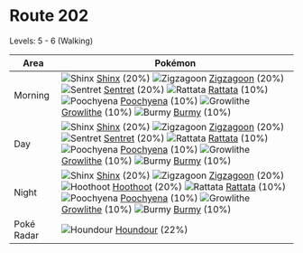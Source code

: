 # Route 202
Levels: 5 - 6 (Walking)

Area       | Pokémon
---        | ---
Morning    | ![][403]  [Shinx] (20%) ![][263]  [Zigzagoon] (20%) ![][161]  [Sentret] (20%)  ![][019]  [Rattata] (10%) ![][261]  [Poochyena] (10%) ![][058]  [Growlithe] (10%)  ![][412]  [Burmy] (10%)
Day        | ![][403]  [Shinx] (20%) ![][263]  [Zigzagoon] (20%) ![][161]  [Sentret] (20%)  ![][019]  [Rattata] (10%) ![][261]  [Poochyena] (10%) ![][058]  [Growlithe] (10%)  ![][412]  [Burmy] (10%)
Night      | ![][403]  [Shinx] (20%) ![][263]  [Zigzagoon] (20%) ![][163]  [Hoothoot] (20%)  ![][019]  [Rattata] (10%) ![][261]  [Poochyena] (10%) ![][058]  [Growlithe] (10%)  ![][412]  [Burmy] (10%)
Poké Radar | ![][228]  [Houndour] (22%)


[019]: https://raw.githubusercontent.com/PokeAPI/sprites/master/sprites/pokemon/19.png "Rattata"
[058]: https://raw.githubusercontent.com/PokeAPI/sprites/master/sprites/pokemon/58.png "Growlithe"
[161]: https://raw.githubusercontent.com/PokeAPI/sprites/master/sprites/pokemon/161.png "Sentret"
[163]: https://raw.githubusercontent.com/PokeAPI/sprites/master/sprites/pokemon/163.png "Hoothoot"
[228]: https://raw.githubusercontent.com/PokeAPI/sprites/master/sprites/pokemon/228.png "Houndour"
[261]: https://raw.githubusercontent.com/PokeAPI/sprites/master/sprites/pokemon/261.png "Poochyena"
[263]: https://raw.githubusercontent.com/PokeAPI/sprites/master/sprites/pokemon/263.png "Zigzagoon"
[403]: https://raw.githubusercontent.com/PokeAPI/sprites/master/sprites/pokemon/403.png "Shinx"
[412]: https://raw.githubusercontent.com/PokeAPI/sprites/master/sprites/pokemon/412.png "Burmy"
[Rattata]: /pokemon_changes/019.md
[Growlithe]: /pokemon_changes/058.md
[Sentret]: /pokemon_changes/161.md
[Hoothoot]: /pokemon_changes/163.md
[Houndour]: /pokemon_changes/228.md
[Poochyena]: /pokemon_changes/261.md
[Zigzagoon]: /pokemon_changes/263.md
[Shinx]: /pokemon_changes/403.md
[Burmy]: /pokemon_changes/412.md
